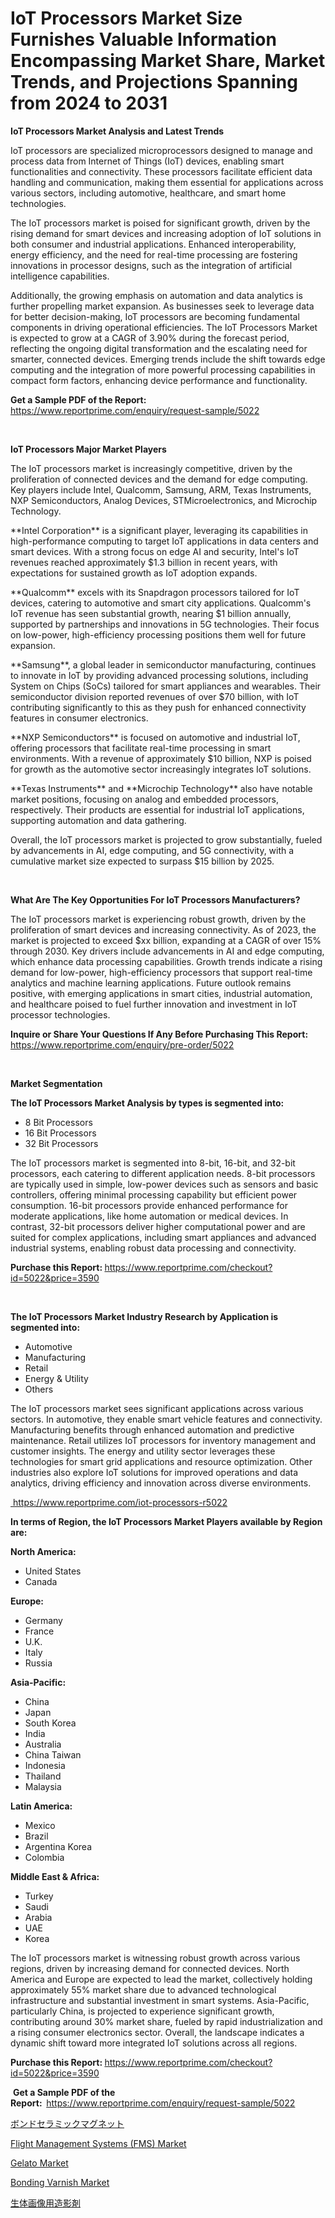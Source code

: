 <p><h1>IoT Processors Market Size Furnishes Valuable Information Encompassing Market Share, Market Trends, and Projections Spanning from 2024 to 2031</h1></p><p><strong>IoT Processors Market Analysis and Latest Trends</strong></p>
<p><p>IoT processors are specialized microprocessors designed to manage and process data from Internet of Things (IoT) devices, enabling smart functionalities and connectivity. These processors facilitate efficient data handling and communication, making them essential for applications across various sectors, including automotive, healthcare, and smart home technologies.</p><p>The IoT processors market is poised for significant growth, driven by the rising demand for smart devices and increasing adoption of IoT solutions in both consumer and industrial applications. Enhanced interoperability, energy efficiency, and the need for real-time processing are fostering innovations in processor designs, such as the integration of artificial intelligence capabilities.</p><p>Additionally, the growing emphasis on automation and data analytics is further propelling market expansion. As businesses seek to leverage data for better decision-making, IoT processors are becoming fundamental components in driving operational efficiencies. The IoT Processors Market is expected to grow at a CAGR of 3.90% during the forecast period, reflecting the ongoing digital transformation and the escalating need for smarter, connected devices. Emerging trends include the shift towards edge computing and the integration of more powerful processing capabilities in compact form factors, enhancing device performance and functionality.</p></p>
<p><strong>Get a Sample PDF of the Report:&nbsp;</strong> <a href="https://www.reportprime.com/enquiry/request-sample/5022">https://www.reportprime.com/enquiry/request-sample/5022</a></p>
<p>&nbsp;</p>
<p><strong>IoT Processors Major Market Players</strong></p>
<p><p>The IoT processors market is increasingly competitive, driven by the proliferation of connected devices and the demand for edge computing. Key players include Intel, Qualcomm, Samsung, ARM, Texas Instruments, NXP Semiconductors, Analog Devices, STMicroelectronics, and Microchip Technology.</p><p>**Intel Corporation** is a significant player, leveraging its capabilities in high-performance computing to target IoT applications in data centers and smart devices. With a strong focus on edge AI and security, Intel's IoT revenues reached approximately $1.3 billion in recent years, with expectations for sustained growth as IoT adoption expands.</p><p>**Qualcomm** excels with its Snapdragon processors tailored for IoT devices, catering to automotive and smart city applications. Qualcomm's IoT revenue has seen substantial growth, nearing $1 billion annually, supported by partnerships and innovations in 5G technologies. Their focus on low-power, high-efficiency processing positions them well for future expansion.</p><p>**Samsung**, a global leader in semiconductor manufacturing, continues to innovate in IoT by providing advanced processing solutions, including System on Chips (SoCs) tailored for smart appliances and wearables. Their semiconductor division reported revenues of over $70 billion, with IoT contributing significantly to this as they push for enhanced connectivity features in consumer electronics.</p><p>**NXP Semiconductors** is focused on automotive and industrial IoT, offering processors that facilitate real-time processing in smart environments. With a revenue of approximately $10 billion, NXP is poised for growth as the automotive sector increasingly integrates IoT solutions.</p><p>**Texas Instruments** and **Microchip Technology** also have notable market positions, focusing on analog and embedded processors, respectively. Their products are essential for industrial IoT applications, supporting automation and data gathering.</p><p>Overall, the IoT processors market is projected to grow substantially, fueled by advancements in AI, edge computing, and 5G connectivity, with a cumulative market size expected to surpass $15 billion by 2025.</p></p>
<p>&nbsp;</p>
<p><strong>What Are The Key Opportunities For IoT Processors Manufacturers?</strong></p>
<p><p>The IoT processors market is experiencing robust growth, driven by the proliferation of smart devices and increasing connectivity. As of 2023, the market is projected to exceed $xx billion, expanding at a CAGR of over 15% through 2030. Key drivers include advancements in AI and edge computing, which enhance data processing capabilities. Growth trends indicate a rising demand for low-power, high-efficiency processors that support real-time analytics and machine learning applications. Future outlook remains positive, with emerging applications in smart cities, industrial automation, and healthcare poised to fuel further innovation and investment in IoT processor technologies. </p></p>
<p><strong>Inquire or Share Your Questions If Any Before Purchasing This Report:</strong> <a href="https://www.reportprime.com/enquiry/pre-order/5022">https://www.reportprime.com/enquiry/pre-order/5022</a></p>
<p>&nbsp;</p>
<p><strong>Market Segmentation</strong></p>
<p><strong>The IoT Processors Market Analysis by types is segmented into:</strong></p>
<p><ul><li>8 Bit Processors</li><li>16 Bit Processors</li><li>32 Bit Processors</li></ul></p>
<p><p>The IoT processors market is segmented into 8-bit, 16-bit, and 32-bit processors, each catering to different application needs. 8-bit processors are typically used in simple, low-power devices such as sensors and basic controllers, offering minimal processing capability but efficient power consumption. 16-bit processors provide enhanced performance for moderate applications, like home automation or medical devices. In contrast, 32-bit processors deliver higher computational power and are suited for complex applications, including smart appliances and advanced industrial systems, enabling robust data processing and connectivity.</p></p>
<p><strong>Purchase this Report:&nbsp;</strong><a href="https://www.reportprime.com/checkout?id=5022&price=3590">https://www.reportprime.com/checkout?id=5022&price=3590</a></p>
<p>&nbsp;</p>
<p><strong>The IoT Processors Market Industry Research by Application is segmented into:</strong></p>
<p><ul><li>Automotive</li><li>Manufacturing</li><li>Retail</li><li>Energy & Utility</li><li>Others</li></ul></p>
<p><p>The IoT processors market sees significant applications across various sectors. In automotive, they enable smart vehicle features and connectivity. Manufacturing benefits through enhanced automation and predictive maintenance. Retail utilizes IoT processors for inventory management and customer insights. The energy and utility sector leverages these technologies for smart grid applications and resource optimization. Other industries also explore IoT solutions for improved operations and data analytics, driving efficiency and innovation across diverse environments.</p></p>
<p><a href="https://www.reportprime.com/iot-processors-r5022">&nbsp;https://www.reportprime.com/iot-processors-r5022</a></p>
<p><strong>In terms of Region, the IoT Processors Market Players available by Region are:</strong></p>
<p>
    <p> <strong> North America: </strong>
        <ul>
            <li>United States</li>
            <li>Canada</li>
        </ul>
        </p> 
    <p> <strong> Europe: </strong>
        <ul>
            <li>Germany</li>
            <li>France</li>
            <li>U.K.</li>
            <li>Italy</li>
            <li>Russia</li>
        </ul>
        </p> 
    <p> <strong> Asia-Pacific: </strong>
        <ul>
            <li>China</li>
            <li>Japan</li>
            <li>South Korea</li>
            <li>India</li>
            <li>Australia</li>
            <li>China Taiwan</li>
            <li>Indonesia</li>
            <li>Thailand</li>
            <li>Malaysia</li>
        </ul>
        </p> 
    <p> <strong> Latin America: </strong>
        <ul>
            <li>Mexico</li>
            <li>Brazil</li>
            <li>Argentina Korea</li>
            <li>Colombia</li>
        </ul>
        </p> 
    <p> <strong> Middle East & Africa: </strong>
        <ul>
            <li>Turkey</li>
            <li>Saudi</li>
            <li>Arabia</li>
            <li>UAE</li>
            <li>Korea</li>
        </ul>
    </p>
    </p>
<p><p>The IoT processors market is witnessing robust growth across various regions, driven by increasing demand for connected devices. North America and Europe are expected to lead the market, collectively holding approximately 55% market share due to advanced technological infrastructure and substantial investment in smart systems. Asia-Pacific, particularly China, is projected to experience significant growth, contributing around 30% market share, fueled by rapid industrialization and a rising consumer electronics sector. Overall, the landscape indicates a dynamic shift toward more integrated IoT solutions across all regions.</p></p>
<p><strong>Purchase this Report: </strong><a href="https://www.reportprime.com/checkout?id=5022&price=3590">https://www.reportprime.com/checkout?id=5022&price=3590</a></p>
<p>&nbsp;<strong>Get a Sample PDF of the Report:&nbsp;&nbsp;</strong><a href="https://www.reportprime.com/enquiry/request-sample/5022">https://www.reportprime.com/enquiry/request-sample/5022</a></p>
<p><strong></strong></p>
<p><p><a href="https://medium.com/@shawnsmihv6/bonded-ceramic-magnet-market-%E3%81%AE%E3%82%B0%E3%83%AD%E3%83%BC%E3%83%90%E3%83%AB%E5%B8%82%E5%A0%B4%E6%A6%82%E8%A6%81%E3%81%AF-%E4%B8%96%E7%95%8C%E3%81%8A%E3%82%88%E3%81%B3%E4%B8%BB%E8%A6%81%E5%B8%82%E5%A0%B4%E3%81%AB%E3%81%8A%E3%81%91%E3%82%8B%E6%A5%AD%E7%95%8C%E3%81%AB%E5%BD%B1%E9%9F%BF%E3%82%92%E4%B8%8E%E3%81%88%E3%82%8B%E4%B8%BB%E8%A6%81%E3%81%AA%E3%83%88%E3%83%AC%E3%83%B3%E3%83%89%E3%81%AB%E3%81%A4%E3%81%84%E3%81%A6-%E7%8B%AC%E8%87%AA%E3%81%AE%E8%A6%96%E7%82%B9%E3%82%92%E6%8F%90%E4%BE%9B%E3%81%97%E3%81%BE%E3%81%99-852a462d48b6?postPublishedType=initial">ボンドセラミックマグネット</a></p><p><a href="https://medium.com/@karianerice/the-flight-management-systems-fms-market-is-experiencing-higher-than-anticipated-demand-35f820ecf213">Flight Management Systems (FMS) Market</a></p><p><a href="https://medium.com/@denisewilsogdn64/global-gelato-industry-types-applications-market-players-regional-growth-analysis-and-future-168c1f45fe7b">Gelato Market</a></p><p><a href="https://issuu.com/reportprime-2/docs/bonding-varnish-market-size-2030.pp_67cf7519e6d4d4">Bonding Varnish Market</a></p><p><a href="https://medium.com/@shawnsmihv6/biologic-imaging-contrast-agent-market-%E3%81%AE%E3%82%B0%E3%83%AD%E3%83%BC%E3%83%90%E3%83%AB%E5%B8%82%E5%A0%B4%E6%A6%82%E8%A6%81%E3%81%AF-%E4%B8%96%E7%95%8C%E3%81%8A%E3%82%88%E3%81%B3%E4%B8%BB%E8%A6%81%E5%B8%82%E5%A0%B4%E3%81%AB%E3%81%8A%E3%81%91%E3%82%8B%E6%A5%AD%E7%95%8C%E3%81%AB%E5%BD%B1%E9%9F%BF%E3%82%92%E4%B8%8E%E3%81%88%E3%82%8B%E4%B8%BB%E8%A6%81%E3%81%AA%E3%83%88%E3%83%AC%E3%83%B3%E3%83%89%E3%81%AB%E3%81%A4%E3%81%84%E3%81%A6-%E7%8B%AC%E8%87%AA%E3%81%AE%E8%A6%96%E7%82%B9%E3%82%92%E6%8F%90%E4%BE%9B%E3%81%97%E3%81%BE%E3%81%99-eb4dc38cbccb?postPublishedType=initial">生体画像用造影剤</a></p></p>